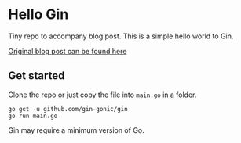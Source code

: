 # Hello Gin

Tiny repo to accompany blog post. This is a simple hello world to Gin.

[Original blog post can be found here](https://www.dennisokeeffe.com/blog/hello-gin)

## Get started

Clone the repo or just copy the file into `main.go` in a folder.

```shell
go get -u github.com/gin-gonic/gin
go run main.go
```

Gin may require a minimum version of Go.
